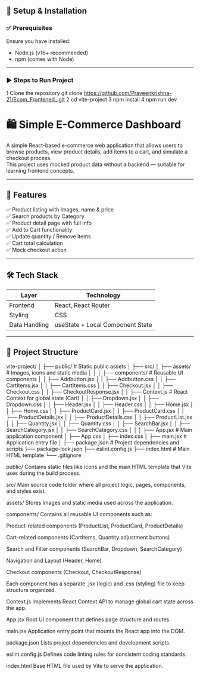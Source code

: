

## 🏁 Setup & Installation

### ✅ Prerequisites
Ensure you have installed:

- Node.js (v16+ recommended)
- npm (comes with Node)

---

### ▶️ Steps to Run Project

1️ Clone the repository
git clone https://github.com/Praveenkrishna-21/Ecom_Frontened_.git
2
cd vite-project
3
npm install
4
npm run dev

# 🛍️ Simple E-Commerce Dashboard

A simple React-based e-commerce web application that allows users to browse products, view product details, add items to a cart, and simulate a checkout process.  
This project uses mocked product data without a backend — suitable for learning frontend concepts.

---

## 🚀 Features

✅ Product listing with images, name & price  
✅ Search products by Category  
✅ Product detail page with full info  
✅ Add to Cart functionality  
✅ Update quantity / Remove items  
✅ Cart total calculation  
✅ Mock checkout action  

---

## 🛠️ Tech Stack

| Layer | Technology |
|-------|------------|
| Frontend | React, React Router |
| Styling | CSS |
| Data Handling | useState + Local Component State |

---
## 📁 Project Structure

vite-project/
│
├── public/                      # Static public assets
│
├── src/
│   ├── assets/                  # Images, icons and static media
│   │
│   ├── components/              # Reusable UI components
│   │   ├── Addbutton.jsx
│   │   ├── Addbutton.css
│   │   ├── CartItems.jsx
│   │   ├── CartItems.css
│   │   ├── Checkout.jsx
│   │   ├── Checkout.css
│   │   ├── CheckoutResponse.jsx
│   │   ├── Context.js           # React Context for global state (Cart)
│   │   ├── Dropdown.jsx
│   │   ├── Dropdown.css
│   │   ├── Header.jsx
│   │   ├── Header.css
│   │   ├── Home.jsx
│   │   ├── Home.css
│   │   ├── ProductCard.jsx
│   │   ├── ProductCard.css
│   │   ├── ProductDetails.jsx
│   │   ├── ProductDetails.css
│   │   ├── ProductList.jsx
│   │   ├── Quantity.jsx
│   │   ├── Quantity.css
│   │   ├── SearchBar.jsx
│   │   ├── SearchCategory.jsx
│   │   ├── SearchCategory.css
│   │
│   ├── App.jsx                  # Main application component
│   ├── App.css
│   ├── index.css
│   ├── main.jsx                 # Application entry file
│
├── package.json                 # Project dependencies and scripts
├── package-lock.json
├── eslint.config.js
├── index.html                   # Main HTML template
└── .gitignore

public/
Contains static files like icons and the main HTML template that Vite uses during the build process.

src/
Main source code folder where all project logic, pages, components, and styles exist.

assets/
Stores images and static media used across the application.

components/
Contains all reusable UI components such as:

Product-related components (ProductList, ProductCard, ProductDetails)

Cart-related components (CartItems, Quantity adjustment buttons)

Search and Filter components (SearchBar, Dropdown, SearchCategory)

Navigation and Layout (Header, Home)

Checkout components (Checkout, CheckoutResponse)

Each component has a separate .jsx (logic) and .css (styling) file to keep structure organized.

Context.js
Implements React Context API to manage global cart state across the app.

App.jsx
Root UI component that defines page structure and routes.

main.jsx
Application entry point that mounts the React app into the DOM.

package.json
Lists project dependencies and development scripts.

eslint.config.js
Defines code linting rules for consistent coding standards.

index.html
Base HTML file used by Vite to serve the application.

